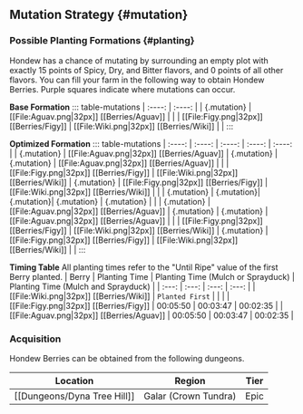 ## Mutation Strategy {#mutation}

### Possible Planting Formations {#planting}

Hondew has a chance of mutating by surrounding an empty plot with exactly 15 points of Spicy, Dry, and Bitter flavors, and 0 points of all other flavors. You can fill your farm in the following way to obtain Hondew Berries. Purple squares indicate where mutations can occur.

**Base Formation**
::: table-mutations
| :----: | :----: |
| {.mutation} | [[File:Aguav.png\|32px]] [[Berries/Aguav]] | |
| [[File:Figy.png\|32px]] [[Berries/Figy]] | [[File:Wiki.png\|32px]] [[Berries/Wiki]] | |
:::

**Optimized Formation**
::: table-mutations
| :----: | :----: | :----: | :----: | :----: |
| {.mutation} | [[File:Aguav.png\|32px]] [[Berries/Aguav]] | {.mutation} | {.mutation} | [[File:Aguav.png\|32px]] [[Berries/Aguav]] | |
| [[File:Figy.png\|32px]] [[Berries/Figy]] | [[File:Wiki.png\|32px]] [[Berries/Wiki]] | {.mutation} | [[File:Figy.png\|32px]] [[Berries/Figy]] | [[File:Wiki.png\|32px]] [[Berries/Wiki]] | |
| {.mutation} | {.mutation}| {.mutation}| {.mutation} | {.mutation} | |
| {.mutation} | [[File:Aguav.png\|32px]] [[Berries/Aguav]] | {.mutation} | {.mutation} | [[File:Aguav.png\|32px]] [[Berries/Aguav]] | |
| [[File:Figy.png\|32px]] [[Berries/Figy]] | [[File:Wiki.png\|32px]] [[Berries/Wiki]] | {.mutation} | [[File:Figy.png\|32px]] [[Berries/Figy]] | [[File:Wiki.png\|32px]] [[Berries/Wiki]] | |
:::

**Timing Table**
All planting times refer to the "Until Ripe" value of the first Berry planted.
| Berry                                         | Planting Time | Planting Time (Mulch or Sprayduck)    | Planting Time (Mulch and Sprayduck)   |
| :---:                                         | :---:         | :---:                                 | :---:                                 |
| [[File:Wiki.png\|32px]] [[Berries/Wiki]]      | `Planted First` | | |
| [[File:Figy.png\|32px]] [[Berries/Figy]]      | 00:05:50      | 00:03:47                              | 00:02:35                                 |
| [[File:Aguav.png\|32px]] [[Berries/Aguav]]    | 00:05:50      | 00:03:47                              | 00:02:35                                 |

### Acquisition
Hondew Berries can be obtained from the following dungeons.

| Location	                        | Region | Tier	    |
| :---:                             | :---:     | :---:         |
| [[Dungeons/Dyna Tree Hill]]       | Galar (Crown Tundra) | Epic	    |